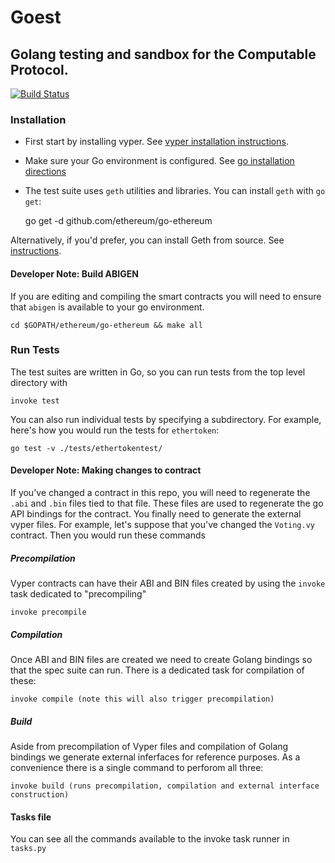 # Goest

## Golang testing and sandbox for the Computable Protocol.
[![Build Status](https://travis-ci.org/computablelabs/goest.svg?branch=master)](https://travis-ci.org/computablelabs/goest)

### Installation
- First start by installing vyper. See [vyper installation instructions](https://github.com/ethereum/vyper/blob/master/docs/installing-vyper.rst).
- Make sure your Go environment is configured. See [go installation directions](https://golang.org/doc/install)
- The test suite uses `geth` utilities and libraries. You can install `geth` with `go get`:

    go get -d github.com/ethereum/go-ethereum

Alternatively, if you'd prefer, you can install Geth from source. See [instructions](https://github.com/ethereum/go-ethereum/wiki/Installing-Geth).

#### Developer Note: Build ABIGEN
If you are editing and compiling the smart contracts you will need to ensure that `abigen` is available to your go environment.

    cd $GOPATH/ethereum/go-ethereum && make all

### Run Tests
The test suites are written in Go, so you can run tests from the top level directory with

    invoke test

You can also run individual tests by specifying a subdirectory. For example, here's how you would run the tests for `ethertoken`:

    go test -v ./tests/ethertokentest/

#### Developer Note: Making changes to contract
If you've changed a contract in this repo, you will need to regenerate the `.abi` and `.bin` files tied to that file. These files are used to regenerate the go API bindings for the contract. You finally need to generate the external vyper files. For example, let's suppose that you've changed the `Voting.vy` contract. Then you would run these commands

##### Precompilation
Vyper contracts can have their ABI and BIN files created by using the `invoke` task dedicated to "precompiling"

    invoke precompile

##### Compilation
Once ABI and BIN files are created we need to create Golang bindings so that the spec suite can run. There is a dedicated
task for compilation of these:

    invoke compile (note this will also trigger precompilation)

##### Build
Aside from precompilation of Vyper files and  compilation of Golang bindings we generate external inferfaces for reference purposes. As a convenience there is a
single command to perforom all three:

    invoke build (runs precompilation, compilation and external interface construction)

#### Tasks file
You can see all the commands available to the invoke task runner in `tasks.py`
